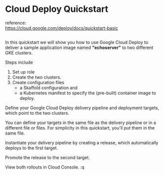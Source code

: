 # Cloud Deploy Quickstart

reference:  
https://cloud.google.com/deploy/docs/quickstart-basic

##
In this quickstart we will show you how to use Google Cloud Deploy to deliver a sample application image named **"echoserver"** to two different GKE clusters.

Steps include

1. Set up role
2. Create the two clusters.
3. Create configuration files
    + a Skaffold configuration and 
    + a Kubernetes manifest to specify the (pre-built) container image to deploy.

Define your Google Cloud Deploy delivery pipeline and deployment targets, which point to the two clusters.

You can define your targets in the same file as the delivery pipeline or in a different file or files. For simplicity in this quickstart, you'll put them in the same file.

Instantiate your delivery pipeline by creating a release, which automatically deploys to the first target.

Promote the release to the second target.

View both rollouts in Cloud Console.
:q

